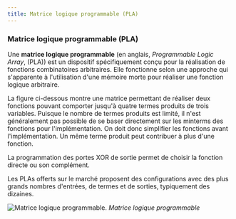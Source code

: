 ```yaml
---
title: Matrice logique programmable (PLA)
---
```


### Matrice logique programmable (PLA)


Une **matrice logique programmable** (en
anglais, *Programmable Logic Array*, (PLA)) est un dispositif
spécifiquement conçu pour la réalisation de fonctions combinatoires
arbitraires. Elle fonctionne selon une approche qui
s'apparente à l'utilisation d'une mémoire morte pour réaliser une
fonction logique arbitraire.

La figure ci-dessous montre une matrice permettant de réaliser
deux fonctions pouvant comporter jusqu'à quatre termes produits de
trois variables. Puisque le nombre de termes produits est limité, il
n'est généralement pas possible de se baser directement sur les
minterms des fonctions pour l'implémentation. On doit donc simplifier
les fonctions avant l'implémentation. Un même terme produit peut
contribuer à plus d'une fonction.

La programmation des portes XOR de sortie permet de choisir
la fonction directe ou son complément. 

Les PLAs offerts sur le marché proposent des configurations avec des
plus grands nombres d'entrées, de termes et de sorties, typiquement
des dizaines.

![Matrice logique programmable.]({{site.baseurl}}/img/pla.svg "Matrice logique programmable")
*Matrice logique programmable*

